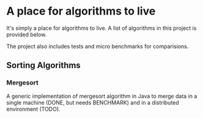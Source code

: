 # A place for algorithms to live

It's simply a place for algorithms to live. A list of algorithms in this project
is provided below.

The project also includes tests and micro benchmarks for comparisions.

## Sorting Algorithms

### Mergesort

A generic implementation of mergesort algorithm in Java to merge data in a
single machine (DONE, but needs BENCHMARK) and in a distributed environment (TODO).  
